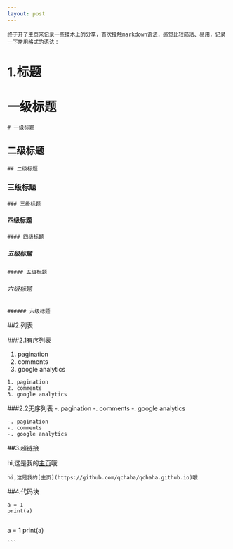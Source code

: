 ```yaml
---
layout: post
---
```

    终于开了主页来记录一些技术上的分享，首次接触markdown语法，感觉比较简洁、易用，记录一下常用格式的语法：

# 1.标题

# 一级标题
```
# 一级标题
```
## 二级标题
```
## 二级标题
```
### 三级标题
```
### 三级标题
```
#### 四级标题
```
#### 四级标题
```
##### 五级标题
```
##### 五级标题
```
###### 六级标题
```
###### 六级标题
```

##2.列表

###2.1有序列表
1. pagination
2. comments
3. google analytics
```
1. pagination
2. comments
3. google analytics
```

###2.2无序列表
-. pagination
-. comments
-. google analytics
```
-. pagination
-. comments
-. google analytics
```


##3.超链接

hi,这是我的[主页](https://github.com/qchaha/qchaha.github.io)哦
```
hi,这是我的[主页](https://github.com/qchaha/qchaha.github.io)哦
```


##4.代码块

```
a = 1
print(a)
```
```
``````
a = 1
print(a)
``````
```


